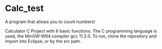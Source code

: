 # Calc_test
A program that allows you to count numbers!

Calculator C Project with 6 basic functions.
The C programming language is used, the MinGW-W64 compiler gcc 11.2.0.
To run, clone the repository and import into Eclipse, or by the src path.
